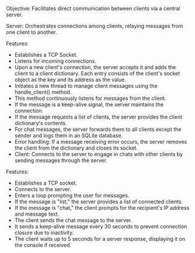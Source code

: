 Objective: Facilitates direct communication between clients via a central server.

Server: Orchestrates connections among clients, relaying messages from one client to another.

Features:

* Establishes a TCP Socket.
* Listens for incoming connections.
* Upon a new client's connection, the server accepts it and adds the client to a client dictionary. Each entry consists of the client's socket object as the key and its address as the value.
* Initiates a new thread to manage client messages using the handle_client() method.
* This method continuously listens for messages from the client.
* If the message is a keep-alive signal, the server maintains the connection.
* If the message requests a list of clients, the server provides the client dictionary's contents.
* For chat messages, the server forwards them to all clients except the sender and logs them in an SQLite database.
* Error handling: If a message receiving error occurs, the server removes the client from the dictionary and closes its socket.
* Client: Connects to the server to engage in chats with other clients by sending messages through the server.

Features:

* Establishes a TCP socket.
* Connects to the server.
* Enters a loop prompting the user for messages.
* If the message is "list," the server provides a list of connected clients.
* If the message is "chat," the client prompts for the recipient's IP address and message text.
* The client sends the chat message to the server.
* It sends a keep-alive message every 30 seconds to prevent connection closure due to inactivity.
* The client waits up to 5 seconds for a server response, displaying it on the console if received.